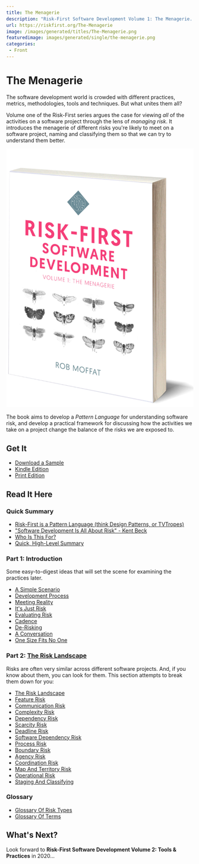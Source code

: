 ```yaml
---
title: The Menagerie
description: "Risk-First Software Development Volume 1: The Menagerie.  Available to read online, on Kindle and to buy at Amazon"
url: https://riskfirst.org/The-Menagerie
image: /images/generated/titles/The-Menagerie.png
featuredimage: images/generated/single/the-menagerie.png
categories: 
 - Front
---
```


# The Menagerie

The software development world is crowded with different practices, metrics, methodologies, tools and techniques.  But what unites them all?

Volume one of the Risk-First series argues the case for viewing _all_ of the activities on a software project through the lens of _managing risk_.  It introduces the menagerie of different risks you're likely to meet on a software project, naming and classifying them so that we can try to understand them better.

![Risk-First Software Development: Volume 1, The Menagerie](/images/Cover_Book_image.jpg)

The book aims to develop a _Pattern Language_ for understanding software risk, and develop a practical framework for discussing how the activities we take on a project change the balance of the risks we are exposed to.

## Get It

- [Download a Sample](/the-menagerie-sample.pdf)
- [Kindle Edition](http://a.co/d/hmpmYl2)
- [Print Edition](https://www.amazon.com/Risk-First-Software-Development-1-Menagerie/dp/1717491855/ref=tmm_pap_swatch_0?_encoding=UTF8&qid=1551000696&sr=8-1)

## Read It Here

### Quick Summary
 
- [Risk-First is a Pattern Language (think Design Patterns, or TVTropes)](overview/A-Pattern-Language.md)
- ["Software Development Is All About Risk" - Kent Beck](overview/All-About-Risk.md)
- [Who Is This For?](overview/Audience.md)
- [Quick, High-Level Summary](overview/Quick-Summary.md)

### Part 1: Introduction

Some easy-to-digest ideas that will set the scene for examining the practices later.

 - [A Simple Scenario](thinking/A-Simple-Scenario.md)
 - [Development Process](thinking/Development-Process.md)
 - [Meeting Reality](thinking/Meeting-Reality.md)
 - [It's Just Risk](thinking/Just-Risk.md)
 - [Evaluating Risk](thinking/Evaluating-Risk.md)
 - [Cadence](thinking/Cadence.md)
 - [De-Risking](thinking/De-Risking.md)
 - [A Conversation](thinking/A-Conversation.md)
 - [One Size Fits No One](thinking/One-Size-Fits-No-One.md)
 
### Part 2: [The Risk Landscape](risks/Risk-Landscape.md)

Risks are often very similar across different software projects.   And, if you know about them, you can look for them.  This section attempts to break them down for you:

 - [The Risk Landscape](risks/Risk-Landscape.md)
 - [Feature Risk](risks/Feature-Risk.md)
 - [Communication Risk](risks/Communication-Risk.md)
 - [Complexity Risk](risks/Complexity-Risk.md)
 - [Dependency Risk](risks/Dependency-Risk.md)
 - [Scarcity Risk](risks/Scarcity-Risk.md)
 - [Deadline Risk](risks/Deadline-Risk.md)
 - [Software Dependency Risk](risks/Software-Dependency-Risk.md)
 - [Process Risk](risks/Process-Risk.md)
 - [Boundary Risk](risks/Boundary-Risk.md)
 - [Agency Risk](risks/Agency-Risk.md) 
 - [Coordination Risk](risks/Coordination-Risk.md)
 - [Map And Territory Risk](risks/Map-And-Territory-Risk.md)
 - [Operational Risk](risks/Operational-Risk.md)
 - [Staging And Classifying](risks/Staging-And-Classifying.md)
 
### Glossary

 - [Glossary Of Risk Types](risks/Glossary-Of-Risk-Types.md)
 - [Glossary Of Terms](thinking/Glossary.md)
 
## What's Next?

Look forward to **Risk-First Software Development Volume 2: Tools & Practices** in 2020...


 